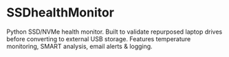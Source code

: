 # SSDhealthMonitor
Python SSD/NVMe health monitor. Built to validate repurposed laptop drives before converting to external USB storage. Features temperature monitoring, SMART analysis, email alerts &amp; logging.
